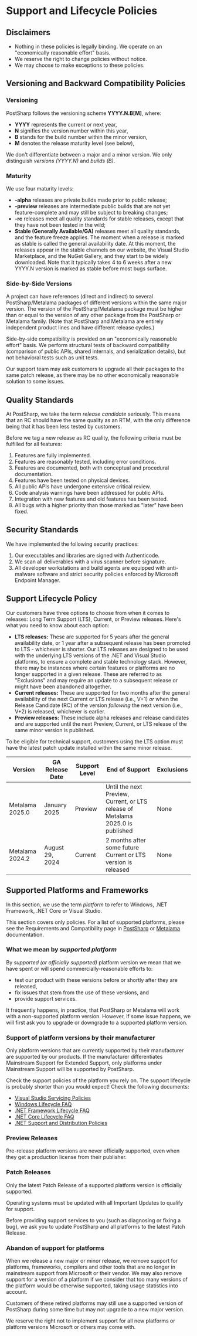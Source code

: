 ---
---

# Support and Lifecycle Policies

## Disclaimers

*   Nothing in these policies is legally binding. We operate on an "economically reasonable effort" basis.
*   We reserve the right to change policies without notice.
*   We may choose to make exceptions to these policies.

## Versioning and Backward Compatibility Policies

### Versioning

PostSharp follows the versioning scheme **YYYY.N.B\[M\]**, where:

*   **YYYY** represents the current or next year,
*   **N** signifies the version number within this year,
*   **B** stands for the build number within the minor version,
*   **M** denotes the release maturity level (see below),

We don't differentiate between a major and a minor version. We only distinguish _versions (YYYY.N)_ and _builds (B)_.

### Maturity

We use four maturity levels:

*   **\-alpha** releases are private builds made prior to public release;
*   **\-preview** releases are intermediate public builds that are not yet feature-complete and may still be subject to breaking changes;
*   **\-rc** releases meet all quality standards for stable releases, except that they have not been tested in the wild;
*   **Stable (Generally Available/GA)** releases meet all quality standards, and the feature freeze applies. The moment when a release is marked as stable is called the general availability date. At this moment, the releases appear in the stable channels on our website, the Visual Studio Marketplace, and the NuGet Gallery, and they start to be widely downloaded. Note that it typically takes 4 to 6 weeks after a new YYYY.N version is marked as stable before most bugs surface.

### Side-by-Side Versions

A project can have references (direct and indirect) to several PostSharp/Metalama packages of different versions within the same major version. The version of the PostSharp/Metalama package must be higher than or equal to the version of any other package from the PostSharp or Metalama family. (Note that PostSharp and Metalama are entirely independent product lines and have different release cycles.)

Side-by-side compatibility is provided on an "economically reasonable effort" basis. We perform structural tests of backward compatibility (comparison of public APIs, shared internals, and serialization details), but not behavioral tests such as unit tests.

Our support team may ask customers to upgrade all their packages to the same patch release, as there may be no other economically reasonable solution to some issues.

## Quality Standards

At PostSharp, we take the term _release candidate_ seriously. This means that an RC should have the same quality as an RTM, with the only difference being that it has been less tested by customers.

Before we tag a new release as RC quality, the following criteria must be fulfilled for all features:

1.  Features are fully implemented.
2.  Features are reasonably tested, including error conditions.
3.  Features are documented, both with conceptual and procedural documentation.
4.  Features have been tested on physical devices.
5.  All public APIs have undergone extensive critical review.
6.  Code analysis warnings have been addressed for public APIs.
7.  Integration with new features and old features has been tested.
8.  All bugs with a higher priority than those marked as "later" have been fixed.

## Security Standards

We have implemented the following security practices:

1.  Our executables and libraries are signed with Authenticode.
2.  We scan all deliverables with a virus scanner before signature.
3.  All developer workstations and build agents are equipped with anti-malware software and strict security policies enforced by Microsoft Endpoint Manager.

## Support Lifecycle Policy

Our customers have three options to choose from when it comes to releases: Long Term Support (LTS), Current, or Preview releases. Here's what you need to know about each option:

*   **LTS releases:** These are supported for 5 years after the general availability date, or 1 year after a subsequent release has been promoted to LTS - whichever is shorter. Our LTS releases are designed to be used with the underlying LTS versions of the .NET and Visual Studio platforms, to ensure a complete and stable technology stack. However, there may be instances where certain features or platforms are no longer supported in a given release. These are referred to as "Exclusions" and may require an update to a subsequent release or might have been abandoned altogether.
*   **Current releases:** These are supported for two months after the general availability of the next Current or LTS release (i.e., V+1) _or_ when the Release Candidate (RC) of the version _following_ the next version (i.e., V+2) is released, whichever is earlier.
*   **Preview releases:** These include alpha releases and release candidates and are supported until the next Preview, Current, or LTS release of the same minor version is published.

To be eligible for technical support, customers using the LTS option must have the latest patch update installed within the same minor release.

| Version | GA Release Date | Support Level | End of Support | Exclusions |
| --- | --- | --- | --- | --- |
| Metalama 2025.0 | January 2025 | Preview | Until the next Preview, Current, or LTS release of Metalama 2025.0 is published | None |
| Metalama 2024.2 | August 29, 2024 | Current | 2 months after some future Current or LTS version is released | None |

## Supported Platforms and Frameworks

In this section, we use the term _platform_ to refer to Windows, .NET Framework, .NET Core or Visual Studio.

This section covers only policies. For a list of supported platforms, please see the Requirements and Compatibility page in [PostSharp](https://doc.postsharp.net/il/requirements) or [Metalama](https://doc.postsharp.net/metalama/conceptual/requirements) documentation.

### What we mean by _supported platform_

By _supported (or officially supported)_ platform version we mean that we have spent or will spend commercially-reasonable efforts to:

*   test our product with these versions before or shortly after they are released,
*   fix issues that stem from the use of these versions, and
*   provide support services.

It frequently happens, in practice, that PostSharp or Metalama will work with a non-supported platform version. However, if some issue happens, we will first ask you to upgrade or downgrade to a supported platform version.

### Support of platform versions by their manufacturer

Only platform versions that are currently supported by their manufacturer are supported by our products. If the manufacturer differentiates Mainstream Support for Extended Support, only platforms under Mainstream Support will be supported by PostSharp.

Check the support policies of the platform you rely on. The support lifecycle is probably shorter than you would expect! Check the following documents:

*   [Visual Studio Servicing Policies](https://docs.microsoft.com/en-us/visualstudio/productinfo/vs-servicing-vs)
*   [Windows Lifecycle FAQ](https://learn.microsoft.com/en-us/lifecycle/faq/windows)
*   [.NET Framework Lifecycle FAQ](https://learn.microsoft.com/en-GB/lifecycle/faq/dotnet-framework)
*   [.NET Core Lifecycle FAQ](https://learn.microsoft.com/en-US/lifecycle/faq/dotnet-core)
*   [.NET Support and Distribution Policies](https://github.com/dotnet/core/blob/main/support.md)

### Preview Releases

Pre-release platform versions are never officially supported, even when they get a production license from their publisher.

### Patch Releases

Only the latest Patch Release of a supported platform version is officially supported.

Operating systems must be updated with all Important Updates to qualify for support.

Before providing support services to you (such as diagnosing or fixing a bug), we ask you to update PostSharp and all platforms to the latest Patch Release.

### Abandon of support for platforms

When we release a new major or minor release, we remove support for platforms, frameworks, compilers and other tools that are no longer in mainstream support from Microsoft or their vendor. We may also remove support for a version of a platform if we consider that too many versions of the platform would be otherwise supported, taking usage statistics into account.

Customers of these retired platforms may still use a supported version of PostSharp during some time but may not upgrade to a new major version.

We reserve the right not to implement support for all new platforms or platform versions Microsoft or others may come with.

